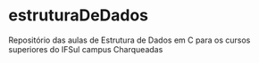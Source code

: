 # estruturaDeDados
Repositório das aulas de Estrutura de Dados em C para os cursos superiores do IFSul campus Charqueadas
